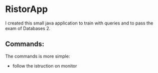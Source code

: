 # RistorApp
I created this small java application to train with queries and to pass the exam of Databases 2.

## Commands:
The commands is more simple: 
* follow the istruction on monitor
